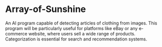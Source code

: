 # Array-of-Sunshine
An AI program capable of detecting articles of clothing from images. This program will be particularly useful for platforms like eBay or any e-commerce website, where users sell a wide range of products. Categorization is essential for search and recommendation systems.

